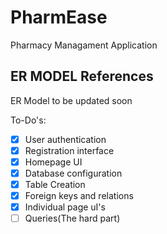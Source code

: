 # PharmEase
 Pharmacy Managament Application
 
 ## ER MODEL References
  
ER Model to be updated soon

To-Do's:
- [X] User authentication
- [X] Registration interface
- [X] Homepage UI
- [X] Database configuration
- [X] Table Creation
- [X] Foreign keys and relations
- [X] Individual page uI's
- [ ] Queries(The hard part)
